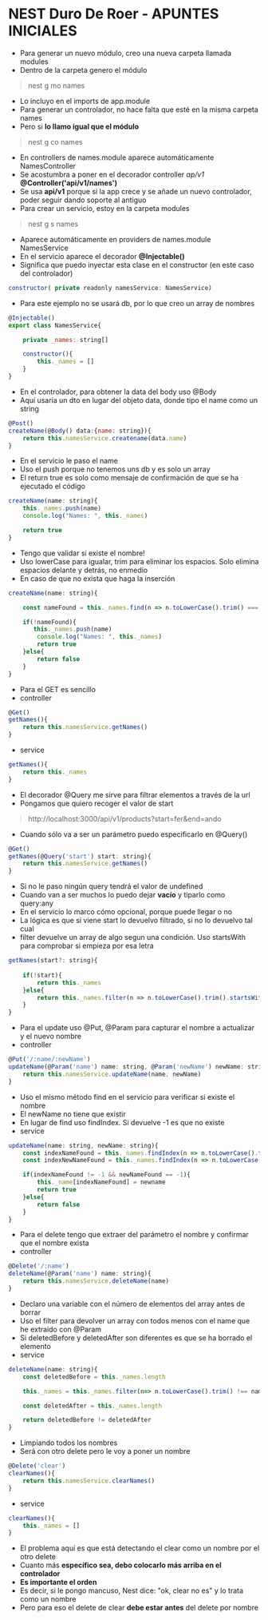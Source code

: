 # NEST Duro De Roer - APUNTES INICIALES

- Para generar un nuevo módulo, creo una nueva carpeta llamada modules
- Dentro de la carpeta genero el módulo

> nest g mo names

- Lo incluyo en el imports de app.module
- Para generar un controlador, no hace falta que esté en la misma carpeta names
- Pero si **lo llamo igual que el módulo**

> nest g co names

- En controllers de names.module aparece automáticamente NamesController
- Se acostumbra a poner en el decorador controller *ap/v1* **@Controller('api/v1/names')**
- Se usa **api/v1** porque si la app crece y se añade un nuevo controlador, poder seguir dando soporte al antiguo
- Para crear un servicio, estoy en la carpeta modules

> nest g s names

- Aparece automáticamente en providers de names.module NamesService
- En el servicio aparece el decorador **@Injectable()**
- Significa que puedo inyectar esta clase en el constructor (en este caso del controlador)

~~~js
constructor( private readonly namesService: NamesService)
~~~

- Para este ejemplo no se usará db, por lo que creo un array de nombres

~~~js
@Injectable()
export class NamesService{

    private _names: string[]

    constructor(){
        this._names = []
    }
}
~~~

- En el controlador, para obtener la data del body uso @Body
- Aquí usaría un dto en lugar del objeto data, donde tipo el name como un string

~~~js
@Post()
createName(@Body() data:{name: string}){
    return this.namesService.createname(data.name)
}
~~~

- En el servicio le paso el name
- Uso el push porque no tenemos uns db y es solo un array
- El return true es solo como mensaje de confirmación de que se ha ejecutado el código 

~~~js
createName(name: string){
    this._names.push(name)
    console.log("Names: ", this._names)

    return true
}
~~~

- Tengo que validar si existe el nombre!
- Uso lowerCase para igualar, trim para eliminar los espacios. Solo elimina espacios delante y detrás, no enmedio
- En caso de que no exista que haga la inserción

~~~js
createName(name: string){

    const nameFound = this._names.find(n => n.toLowerCase().trim() === name.toLowerCase().trim())

    if(!nameFound){
       this._names.push(name)
        console.log("Names: ", this._names)
        return true
    }else{
        return false
    }
}
~~~

- Para el GET es sencillo
- controller

~~~js
@Get()
getNames(){
    return this.namesService.getNames()
}
~~~

- service

~~~js
getNames(){
    return this._names
}
~~~

- El decorador @Query me sirve para filtrar elementos a través de la url
- Pongamos que quiero recoger el valor de start

> http://localhost:3000/api/v1/products?start=fer&end=ando

- Cuando sólo va a ser un parámetro puedo especificarlo en @Query()
 
~~~js
@Get()
getNames(@Query('start') start: string){
    return this.namesService.getNames()
}
~~~

- Si no le paso ningún query tendrá el valor de undefined
- Cuando van a ser muchos lo puedo dejar **vacío** y tiparlo como query:any
- En el servicio lo marco cómo opcional, porque puede llegar o no
- La lógica es que si viene start lo devuelvo filtrado, si no lo devuelvo tal cual
- filter devuelve un array de algo segun una condición. Uso startsWith para comprobar si empieza por esa letra

~~~js
getNames(start?: string){
    
    if(!start){
        return this._names
    }else{
        return this._names.filter(n => n.toLowerCase().trim().startsWith(start.toLowerCase()))
    }    
}
~~~

- Para el update uso @Put, @Param para capturar el nombre a actualizar y el nuevo nombre
- controller

~~~js
@Put('/:name/:newName')
updateName(@Param('name') name: string, @Param('newName') newName: string){
    return this.namesService.updateName(name, newName)
}
~~~

- Uso el mismo método find en el servicio para verificar si existe el nombre
- El newName no tiene que existir
- En lugar de find uso findIndex. Si devuelve -1 es que no existe
- service

~~~js
updateName(name: string, newName: string){
    const indexNameFound = this._names.findIndex(n => n.toLowerCase().trim() === name.toLowerCase().trim())
    const indexNewNameFound = this._names.findIndex(n => n.toLowerCase().trim() === name.toLowerCase().trim())

    if(indexNameFound != -1 && newNameFound == -1){
        this._name[indexNameFound] = newname
        return true
    }else{
        return false
    }
}
~~~

- Para el delete tengo que extraer del parámetro el nombre y confirmar que el nombre exista
- controller

~~~js
@Delete('/:name')
deleteName(@Param('name') name: string){
    return this.namesService.deleteName(name)
}
~~~

- Declaro una variable con el número de elementos del array antes de borrar 
- Uso el filter para devolver un array con todos menos con el name que he extraido con @Param
- Si deletedBefore y deletedAfter son diferentes es que se ha borrado el elemento
- service

~~~js
deleteName(name: string){
    const deletedBefore = this._names.length

    this._names = this._names.filter(n=> n.toLowerCase().trim() !== name.toLowerCase().trim())

    const deletedAfter = this._names.length

    return deletedBefore != deletedAfter
}
~~~

- Limpiando todos los nombres
- Será con otro delete pero le voy a poner un nombre

~~~js
@Delete('clear')
clearNames(){
    return this.namesService.clearNames()
}
~~~

- service

~~~js
clearNames(){
    this._names = []
}
~~~

- El problema aquí es que está detectando el clear como un nombre por el otro delete
- Cuanto más **específico sea, debo colocarlo más arriba en el controlador**
- **Es importante el orden**
- Es decir, si le pongo mancuso, Nest dice: "ok, clear no es" y lo trata como un nombre
- Pero para eso el delete de clear **debe estar antes** del delete por nombre





































